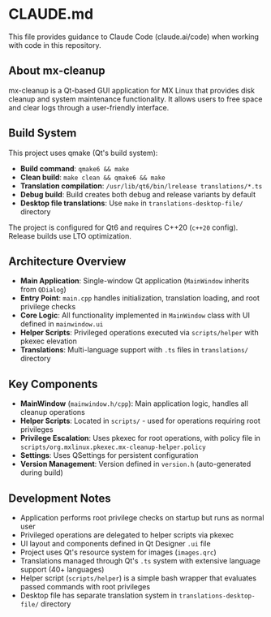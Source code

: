 # CLAUDE.md

This file provides guidance to Claude Code (claude.ai/code) when working with code in this repository.

## About mx-cleanup

mx-cleanup is a Qt-based GUI application for MX Linux that provides disk cleanup and system maintenance functionality. It allows users to free space and clear logs through a user-friendly interface.

## Build System

This project uses qmake (Qt's build system):

- **Build command**: `qmake6 && make`
- **Clean build**: `make clean && qmake6 && make`
- **Translation compilation**: `/usr/lib/qt6/bin/lrelease translations/*.ts`
- **Debug build**: Build creates both debug and release variants by default
- **Desktop file translations**: Use `make` in `translations-desktop-file/` directory

The project is configured for Qt6 and requires C++20 (`c++20` config). Release builds use LTO optimization.

## Architecture Overview

- **Main Application**: Single-window Qt application (`MainWindow` inherits from `QDialog`)
- **Entry Point**: `main.cpp` handles initialization, translation loading, and root privilege checks
- **Core Logic**: All functionality implemented in `MainWindow` class with UI defined in `mainwindow.ui`
- **Helper Scripts**: Privileged operations executed via `scripts/helper` with pkexec elevation
- **Translations**: Multi-language support with `.ts` files in `translations/` directory

## Key Components

- **MainWindow** (`mainwindow.h/cpp`): Main application logic, handles all cleanup operations
- **Helper Scripts**: Located in `scripts/` - used for operations requiring root privileges
- **Privilege Escalation**: Uses pkexec for root operations, with policy file in `scripts/org.mxlinux.pkexec.mx-cleanup-helper.policy`
- **Settings**: Uses QSettings for persistent configuration
- **Version Management**: Version defined in `version.h` (auto-generated during build)

## Development Notes

- Application performs root privilege checks on startup but runs as normal user
- Privileged operations are delegated to helper scripts via pkexec
- UI layout and components defined in Qt Designer `.ui` file
- Project uses Qt's resource system for images (`images.qrc`)
- Translations managed through Qt's `.ts` system with extensive language support (40+ languages)
- Helper script (`scripts/helper`) is a simple bash wrapper that evaluates passed commands with root privileges
- Desktop file has separate translation system in `translations-desktop-file/` directory